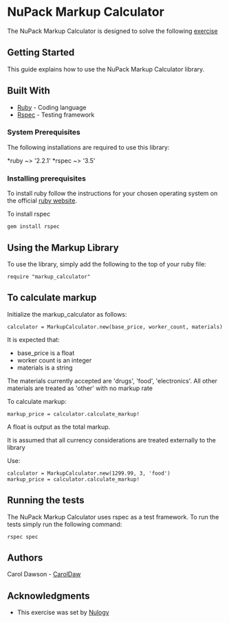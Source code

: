 # NuPack Markup Calculator
The NuPack Markup Calculator is designed to solve the following [exercise](exercise.md)


## Getting Started
This guide explains how to use the NuPack Markup Calculator library.


## Built With
* [Ruby](https://www.ruby-lang.org/) - Coding language
* [Rspec](http://rspec.info/) - Testing framework


### System Prerequisites
The following installations are required to use this library:

*ruby ~> '2.2.1'
*rspec ~> '3.5'


### Installing prerequisites
To install ruby follow the instructions for your chosen operating system on the official [ruby website](https://www.ruby-lang.org/en/documentation/installation/).

To install rspec

```
gem install rspec 
```


## Using the Markup Library
To use the library, simply add the following to the top of your ruby file:
```
require "markup_calculator"
```


## To calculate markup
Initialize the markup_calculator as follows:
```
calculator = MarkupCalculator.new(base_price, worker_count, materials)
```
It is expected that: 
* base_price is a float
* worker count is an integer
* materials is a string 

The materials currently accepted are 'drugs', 'food', 'electronics'. All other materials are treated as 'other' with no markup rate

To calculate markup:
```
markup_price = calculator.calculate_markup!
```
A float is output as the total markup.

It is assumed that all currency considerations are treated externally to the library

Use: 
```
calculator = MarkupCalculator.new(1299.99, 3, 'food')
markup_price = calculator.calculate_markup!
```


## Running the tests
The NuPack Markup Calculator uses rspec as a test framework. To run the tests simply run the following command:

```
rspec spec
```


## Authors
Carol Dawson - [CarolDaw](https://github.com/CarolDaw)


## Acknowledgments
* This exercise was set by [Nulogy](https://nulogy.com/)


